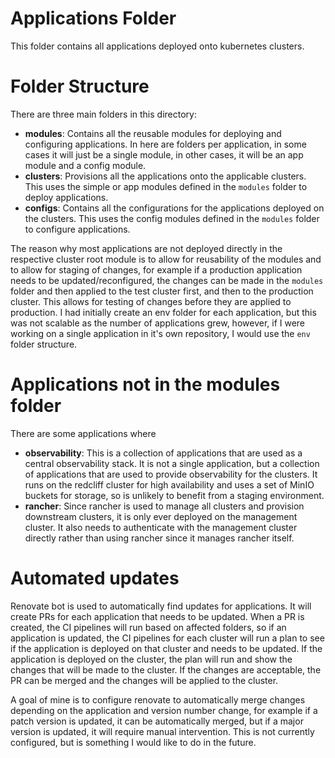 # Applications Folder
This folder contains all applications deployed onto kubernetes clusters.

# Folder Structure
There are three main folders in this directory:
- **modules**: Contains all the reusable modules for deploying and configuring applications. In here are folders per application, in some cases it will just be a single module, in other cases, it will be an app module and a config module.
- **clusters**: Provisions all the applications onto the applicable clusters. This uses the simple or app modules defined in the `modules` folder to deploy applications.
- **configs**: Contains all the configurations for the applications deployed on the clusters. This uses the config modules defined in the `modules` folder to configure applications.

The reason why most applications are not deployed directly in the respective cluster root module is to allow for reusability of the modules and to allow for staging of changes, for example if a production application needs to be updated/reconfigured, the changes can be made in the `modules` folder and then applied to the test cluster first, and then to the production cluster. This allows for testing of changes before they are applied to production. I had initially create an env folder for each application, but this was not scalable as the number of applications grew, however, if I were working on a single application in it's own repository, I would use the `env` folder structure.

# Applications not in the modules folder
There are some applications where 
- **observability**: This is a collection of applications that are used as a central observability stack. It is not a single application, but a collection of applications that are used to provide observability for the clusters. It runs on the redcliff cluster for high availability and uses a set of MinIO buckets for storage, so is unlikely to benefit from a staging environment.
- **rancher**: Since rancher is used to manage all clusters and provision downstream clusters, it is only ever deployed on the management cluster. It also needs to authenticate with the management cluster directly rather than using rancher since it manages rancher itself.

# Automated updates
Renovate bot is used to automatically find updates for applications. It will create PRs for each application that needs to be updated. When a PR is created, the CI pipelines will run based on affected folders, so if an application is updated, the CI pipelines for each cluster will run a plan to see if the application is deployed on that cluster and needs to be updated. If the application is deployed on the cluster, the plan will run and show the changes that will be made to the cluster. If the changes are acceptable, the PR can be merged and the changes will be applied to the cluster.

A goal of mine is to configure renovate to automatically merge changes depending on the application and version number change, for example if a patch version is updated, it can be automatically merged, but if a major version is updated, it will require manual intervention. This is not currently configured, but is something I would like to do in the future.